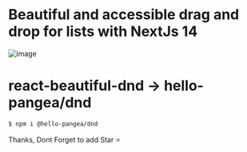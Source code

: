 # Beautiful and accessible drag and drop for lists with NextJs 14
![image](https://github.com/amadich/Next_hello-pangea-dnd/assets/74735976/eb132910-9aaf-4cf6-8dea-e87b1b846ead)


# react-beautiful-dnd -> hello-pangea/dnd

```bash
$ npm i @hello-pangea/dnd
```

Thanks, Dont Forget to add Star ⭐
